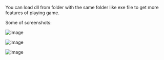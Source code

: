 You can load dll from folder with the same folder like exe file to get more features of playing game.

Some of screenshots:

![image](https://user-images.githubusercontent.com/44023937/213493322-20c1e417-aa44-4315-b5f3-c74ba9e529ec.png)

![image](https://user-images.githubusercontent.com/44023937/213493597-cceedcde-8fe1-4b02-b433-fcbbbc1e6051.png)

![image](https://user-images.githubusercontent.com/44023937/213494296-30c75159-f583-461e-b313-9e131aa7462b.png)
